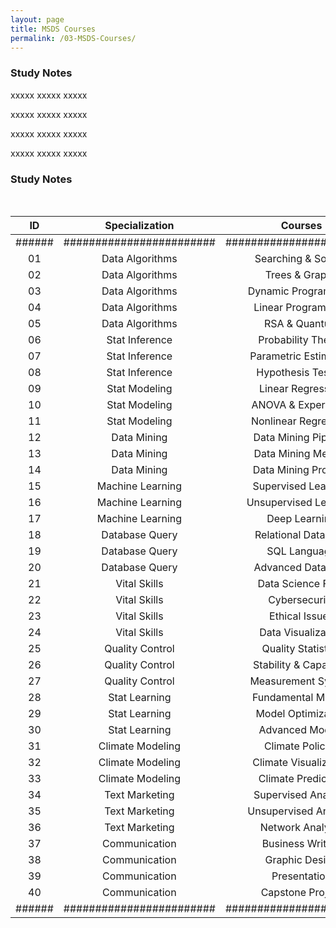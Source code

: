 ```yaml
---
layout: page
title: MSDS Courses
permalink: /03-MSDS-Courses/
---
```


<h3>Study Notes</h3>

xxxxx xxxxx xxxxx

xxxxx xxxxx xxxxx

xxxxx xxxxx xxxxx

xxxxx xxxxx xxxxx

<h3>Study Notes</h3>

<br>

| ID  | Specialization      | Courses                   | Link   |
|:---:|:-------------------:|:-------------------------:|:------:|
|######|########################|########################|######|
| 01  | Data Algorithms     | Searching & Sorting       | [Link] |
| 02  | Data Algorithms     | Trees & Graphs            | [Link] |
| 03  | Data Algorithms     | Dynamic Programming       | [Link] |
| 04  | Data Algorithms     | Linear Programming        | [Link] |
| 05  | Data Algorithms     | RSA & Quantum             | [Link] |
| 06  | Stat Inference      | Probability Theory        | [Link] |
| 07  | Stat Inference      | Parametric Estimation     | [Link] |
| 08  | Stat Inference      | Hypothesis Testing        | [Link] |
| 09  | Stat Modeling       | Linear Regression         | [Link] |
| 10  | Stat Modeling       | ANOVA & Experiment        | [Link] |
| 11  | Stat Modeling       | Nonlinear Regression      | [Link] |
| 12  | Data Mining         | Data Mining Pipeline      | [Link] |
| 13  | Data Mining         | Data Mining Method        | [Link] |
| 14  | Data Mining         | Data Mining Projects      | [Link] |
| 15  | Machine Learning    | Supervised Learning       | [Link] |
| 16  | Machine Learning    | Unsupervised Learning     | [Link] |
| 17  | Machine Learning    | Deep Learning             | [Link] |
| 18  | Database Query      | Relational Database       | [Link] |
| 19  | Database Query      | SQL Language              | [Link] |
| 20  | Database Query      | Advanced Database         | [Link] |
| 21  | Vital Skills        | Data Science Field        | [Link] |
| 22  | Vital Skills        | Cybersecurity             | [Link] |
| 23  | Vital Skills        | Ethical Issues            | [Link] |
| 24  | Vital Skills        | Data Visualization        | [Link] |
| 25  | Quality Control     | Quality Statistics        | [Link] |
| 26  | Quality Control     | Stability & Capability    | [Link] |
| 27  | Quality Control     | Measurement System        | [Link] |
| 28  | Stat Learning       | Fundamental Models        | [Link] |
| 29  | Stat Learning       | Model Optimization        | [Link] |
| 30  | Stat Learning       | Advanced Models           | [Link] |
| 31  | Climate Modeling    | Climate Policies          | [Link] |
| 32  | Climate Modeling    | Climate Visualization     | [Link] |
| 33  | Climate Modeling    | Climate Prediction        | [Link] |
| 34  | Text Marketing      | Supervised Analysis       | [Link] |
| 35  | Text Marketing      | Unsupervised Analysis     | [Link] |
| 36  | Text Marketing      | Network Analysis          | [Link] |
| 37  | Communication       | Business Writing          | [Link] |
| 38  | Communication       | Graphic Design            | [Link] |
| 39  | Communication       | Presentation              | [Link] |
| 40  | Communication       | Capstone Project          | [Link] |
|######|########################|########################|######|
